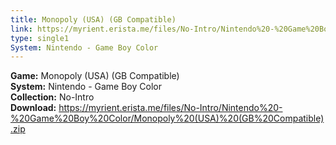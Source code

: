 ```yaml
---
title: Monopoly (USA) (GB Compatible)
link: https://myrient.erista.me/files/No-Intro/Nintendo%20-%20Game%20Boy%20Color/Monopoly%20(USA)%20(GB%20Compatible).zip
type: single1
System: Nintendo - Game Boy Color
---
```

<b>Game:</b> Monopoly (USA) (GB Compatible)<br>
<b>System:</b> Nintendo - Game Boy Color<br>
<b>Collection:</b> No-Intro<br>
<b>Download:</b> https://myrient.erista.me/files/No-Intro/Nintendo%20-%20Game%20Boy%20Color/Monopoly%20(USA)%20(GB%20Compatible).zip
